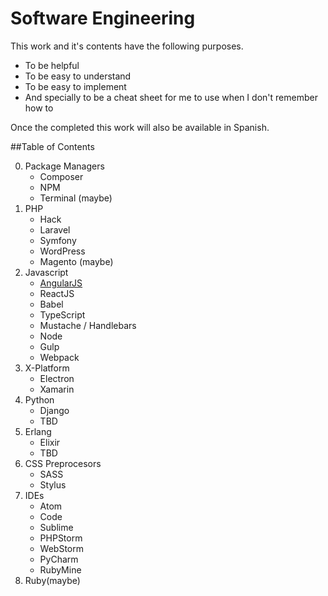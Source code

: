# Software Engineering

This work and it's contents have the following purposes.

- To be helpful
- To be easy to understand
- To be easy to implement
- And specially to be a cheat sheet for me to use when I don't remember how to

Once the completed this work will also be available in Spanish.

##Table of Contents

0. Package Managers
    - Composer
    - NPM
    - Terminal (maybe)
1. PHP
    - Hack
    - Laravel
    - Symfony
    - WordPress
    - Magento (maybe)
2. Javascript
    - [AngularJS](https://github.com/Page-Carbajal/Software-Engineering/wiki/Learning-AngularJS---A-Review)
    - ReactJS
    - Babel
    - TypeScript
    - Mustache / Handlebars
    - Node
    - Gulp
    - Webpack
3. X-Platform
    - Electron
    - Xamarin
4. Python
    - Django
    - TBD
5. Erlang
    - Elixir
    - TBD
6. CSS Preprocesors
    - SASS
    - Stylus
7. IDEs
    - Atom
    - Code
    - Sublime
    - PHPStorm
    - WebStorm
    - PyCharm
    - RubyMine
8. Ruby(maybe)
